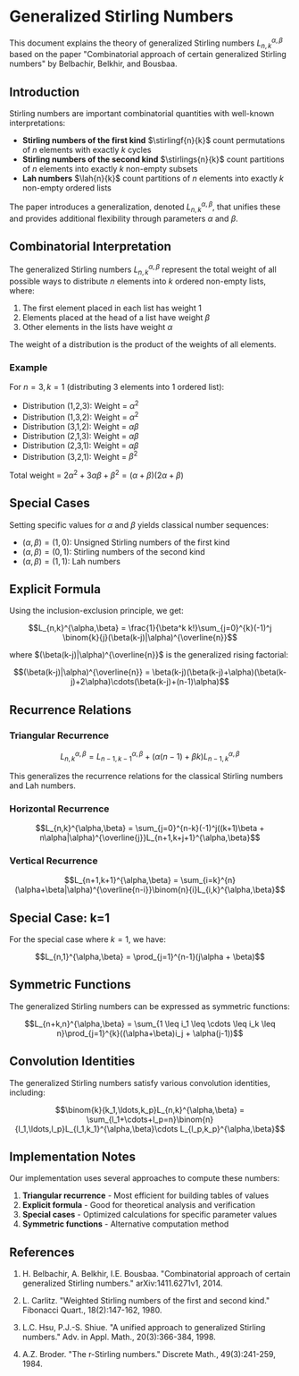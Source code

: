 # Generalized Stirling Numbers

This document explains the theory of generalized Stirling numbers $L_{n,k}^{\alpha,\beta}$ based on the paper "Combinatorial approach of certain generalized Stirling numbers" by Belbachir, Belkhir, and Bousbaa.

## Introduction

Stirling numbers are important combinatorial quantities with well-known interpretations:

- **Stirling numbers of the first kind** $\stirlingf{n}{k}$ count permutations of $n$ elements with exactly $k$ cycles
- **Stirling numbers of the second kind** $\stirlings{n}{k}$ count partitions of $n$ elements into exactly $k$ non-empty subsets
- **Lah numbers** $\lah{n}{k}$ count partitions of $n$ elements into exactly $k$ non-empty ordered lists

The paper introduces a generalization, denoted $L_{n,k}^{\alpha,\beta}$, that unifies these and provides additional flexibility through parameters $\alpha$ and $\beta$.

## Combinatorial Interpretation

The generalized Stirling numbers $L_{n,k}^{\alpha,\beta}$ represent the total weight of all possible ways to distribute $n$ elements into $k$ ordered non-empty lists, where:

1. The first element placed in each list has weight 1
2. Elements placed at the head of a list have weight $\beta$
3. Other elements in the lists have weight $\alpha$

The weight of a distribution is the product of the weights of all elements.

### Example

For $n=3, k=1$ (distributing 3 elements into 1 ordered list):

- Distribution (1,2,3): Weight = $\alpha^2$
- Distribution (1,3,2): Weight = $\alpha^2$
- Distribution (3,1,2): Weight = $\alpha\beta$
- Distribution (2,1,3): Weight = $\alpha\beta$
- Distribution (2,3,1): Weight = $\alpha\beta$
- Distribution (3,2,1): Weight = $\beta^2$

Total weight = $2\alpha^2 + 3\alpha\beta + \beta^2 = (\alpha+\beta)(2\alpha+\beta)$

## Special Cases

Setting specific values for $\alpha$ and $\beta$ yields classical number sequences:

- $(\alpha,\beta) = (1,0)$: Unsigned Stirling numbers of the first kind
- $(\alpha,\beta) = (0,1)$: Stirling numbers of the second kind
- $(\alpha,\beta) = (1,1)$: Lah numbers

## Explicit Formula

Using the inclusion-exclusion principle, we get:

$$L_{n,k}^{\alpha,\beta} = \frac{1}{\beta^k k!}\sum_{j=0}^{k}(-1)^j \binom{k}{j}(\beta(k-j)|\alpha)^{\overline{n}}$$

where $(\beta(k-j)|\alpha)^{\overline{n}}$ is the generalized rising factorial:

$$(\beta(k-j)|\alpha)^{\overline{n}} = \beta(k-j)(\beta(k-j)+\alpha)(\beta(k-j)+2\alpha)\cdots(\beta(k-j)+(n-1)\alpha)$$

## Recurrence Relations

### Triangular Recurrence

$$L_{n,k}^{\alpha,\beta} = L_{n-1,k-1}^{\alpha,\beta} + (\alpha(n-1) + \beta k)L_{n-1,k}^{\alpha,\beta}$$

This generalizes the recurrence relations for the classical Stirling numbers and Lah numbers.

### Horizontal Recurrence

$$L_{n,k}^{\alpha,\beta} = \sum_{j=0}^{n-k}(-1)^j((k+1)\beta + n\alpha|\alpha)^{\overline{j}}L_{n+1,k+j+1}^{\alpha,\beta}$$

### Vertical Recurrence

$$L_{n+1,k+1}^{\alpha,\beta} = \sum_{i=k}^{n}(\alpha+\beta|\alpha)^{\overline{n-i}}\binom{n}{i}L_{i,k}^{\alpha,\beta}$$

## Special Case: k=1

For the special case where $k=1$, we have:

$$L_{n,1}^{\alpha,\beta} = \prod_{j=1}^{n-1}(j\alpha + \beta)$$

## Symmetric Functions

The generalized Stirling numbers can be expressed as symmetric functions:

$$L_{n+k,n}^{\alpha,\beta} = \sum_{1 \leq i_1 \leq \cdots \leq i_k \leq n}\prod_{j=1}^{k}((\alpha+\beta)i_j + \alpha(j-1))$$

## Convolution Identities

The generalized Stirling numbers satisfy various convolution identities, including:

$$\binom{k}{k_1,\ldots,k_p}L_{n,k}^{\alpha,\beta} = \sum_{l_1+\cdots+l_p=n}\binom{n}{l_1,\ldots,l_p}L_{l_1,k_1}^{\alpha,\beta}\cdots L_{l_p,k_p}^{\alpha,\beta}$$

## Implementation Notes

Our implementation uses several approaches to compute these numbers:

1. **Triangular recurrence** - Most efficient for building tables of values
2. **Explicit formula** - Good for theoretical analysis and verification
3. **Special cases** - Optimized calculations for specific parameter values
4. **Symmetric functions** - Alternative computation method

## References

1. H. Belbachir, A. Belkhir, I.E. Bousbaa. "Combinatorial approach of certain generalized Stirling numbers." arXiv:1411.6271v1, 2014.

2. L. Carlitz. "Weighted Stirling numbers of the first and second kind." Fibonacci Quart., 18(2):147-162, 1980.

3. L.C. Hsu, P.J.-S. Shiue. "A unified approach to generalized Stirling numbers." Adv. in Appl. Math., 20(3):366-384, 1998.

4. A.Z. Broder. "The r-Stirling numbers." Discrete Math., 49(3):241-259, 1984.
